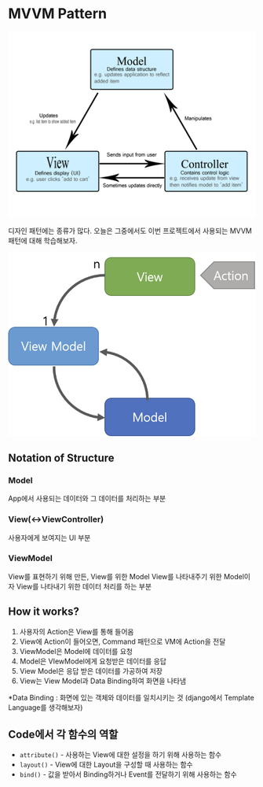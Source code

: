 # MVVM Pattern

![&#xAE30;&#xC874;&#xC758; MVC &#xD328;&#xD134;](../../.gitbook/assets/image%20%285%29.png)

디자인 패턴에는 종류가 많다. 오늘은 그중에서도 이번 프로젝트에서 사용되는 MVVM 패턴에 대해 학습해보자.  


![MVVM&#xC758; &#xAE30;&#xBCF8; Structure](../../.gitbook/assets/image%20%286%29.png)

## Notation of Structure

### Model

App에서 사용되는 데이터와 그 데이터를 처리하는 부분

### View\(↔ViewController\)

사용자에게 보여지는 UI 부분

### ViewModel

View를 표현하기 위해 만든, View를 위한 Model View를 나타내주기 위한 Model이자 View를 나타내기 위한 데이터 처리를 하는 부분

## How it works?

1. 사용자의 Action은 View를 통해 들어옴
2. View에 Action이 들어오면, Command 패턴으로 VM에 Action을 전달
3. ViewModel은 Model에 데이터를 요청
4. Model은 VIewModel에게 요청받은 데이터를 응답
5. View Model은 응답 받은 데이터를 가공하여 저장
6. View는 View Model과 Data Binding하여 화면을 나타냄

\*Data Binding : 화면에 있는 객체와 데이터를 일치시키는 것 \(django에서 Template Language를 생각해보자\)

## Code에서 각 함수의 역할

* `attribute()` - 사용하는 View에 대한 설정을 하기 위해 사용하는 함수
* `layout()` - View에 대한 Layout을 구성할 때 사용하는 함수
* `bind()` - 값을 받아서 Binding하거나 Event를 전달하기 위해 사용하는 함수


